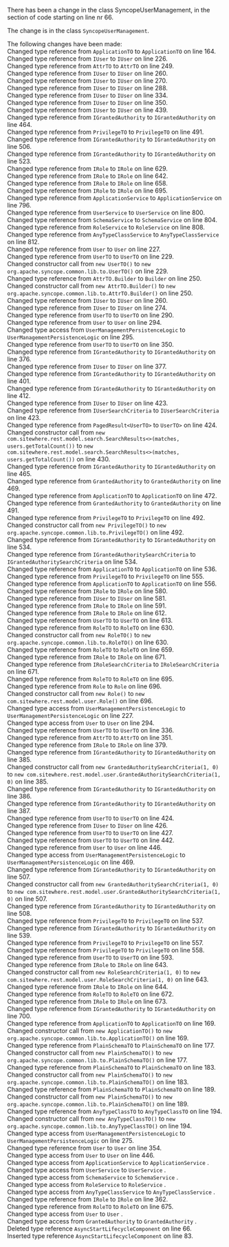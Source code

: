 There has been a change in the class SyncopeUserManagement, in the section of code starting on line nr 66.
  
The change is in the class ```SyncopeUserManagement```.
  
The following changes have been made:  
Changed type reference from ```ApplicationTO``` to ```ApplicationTO``` on line 164.  
Changed type reference from ```IUser``` to ```IUser``` on line 226.  
Changed type reference from ```AttrTO``` to ```AttrTO``` on line 249.  
Changed type reference from ```IUser``` to ```IUser``` on line 260.  
Changed type reference from ```IUser``` to ```IUser``` on line 270.  
Changed type reference from ```IUser``` to ```IUser``` on line 288.  
Changed type reference from ```IUser``` to ```IUser``` on line 334.  
Changed type reference from ```IUser``` to ```IUser``` on line 350.  
Changed type reference from ```IUser``` to ```IUser``` on line 439.  
Changed type reference from ```IGrantedAuthority``` to ```IGrantedAuthority``` on line 464.  
Changed type reference from ```PrivilegeTO``` to ```PrivilegeTO``` on line 491.  
Changed type reference from ```IGrantedAuthority``` to ```IGrantedAuthority``` on line 506.  
Changed type reference from ```IGrantedAuthority``` to ```IGrantedAuthority``` on line 523.  
Changed type reference from ```IRole``` to ```IRole``` on line 629.  
Changed type reference from ```IRole``` to ```IRole``` on line 642.  
Changed type reference from ```IRole``` to ```IRole``` on line 658.  
Changed type reference from ```IRole``` to ```IRole``` on line 695.  
Changed type reference from ```ApplicationService``` to ```ApplicationService``` on line 796.  
Changed type reference from ```UserService``` to ```UserService``` on line 800.  
Changed type reference from ```SchemaService``` to ```SchemaService``` on line 804.  
Changed type reference from ```RoleService``` to ```RoleService``` on line 808.  
Changed type reference from ```AnyTypeClassService``` to ```AnyTypeClassService``` on line 812.  
Changed type reference from ```User``` to ```User``` on line 227.  
Changed type reference from ```UserTO``` to ```UserTO``` on line 229.  
Changed constructor call from ```new UserTO()``` to ```new org.apache.syncope.common.lib.to.UserTO()``` on line 229.  
Changed type reference from ```AttrTO.Builder``` to ```Builder``` on line 250.  
Changed constructor call from ```new AttrTO.Builder()``` to ```new org.apache.syncope.common.lib.to.AttrTO.Builder()``` on line 250.  
Changed type reference from ```IUser``` to ```IUser``` on line 260.  
Changed type reference from ```IUser``` to ```IUser``` on line 274.  
Changed type reference from ```UserTO``` to ```UserTO``` on line 290.  
Changed type reference from ```User``` to ```User``` on line 294.  
Changed type access from ```UserManagementPersistenceLogic``` to ```UserManagementPersistenceLogic``` on line 295.  
Changed type reference from ```UserTO``` to ```UserTO``` on line 350.  
Changed type reference from ```IGrantedAuthority``` to ```IGrantedAuthority``` on line 376.  
Changed type reference from ```IUser``` to ```IUser``` on line 377.  
Changed type reference from ```IGrantedAuthority``` to ```IGrantedAuthority``` on line 401.  
Changed type reference from ```IGrantedAuthority``` to ```IGrantedAuthority``` on line 412.  
Changed type reference from ```IUser``` to ```IUser``` on line 423.  
Changed type reference from ```IUserSearchCriteria``` to ```IUserSearchCriteria``` on line 423.  
Changed type reference from ```PagedResult<UserTO>``` to ```UserTO>``` on line 424.  
Changed constructor call from ```new com.sitewhere.rest.model.search.SearchResults<>(matches, users.getTotalCount())``` to ```new com.sitewhere.rest.model.search.SearchResults<>(matches, users.getTotalCount())``` on line 430.  
Changed type reference from ```IGrantedAuthority``` to ```IGrantedAuthority``` on line 465.  
Changed type reference from ```GrantedAuthority``` to ```GrantedAuthority``` on line 469.  
Changed type reference from ```ApplicationTO``` to ```ApplicationTO``` on line 472.  
Changed type reference from ```GrantedAuthority``` to ```GrantedAuthority``` on line 491.  
Changed type reference from ```PrivilegeTO``` to ```PrivilegeTO``` on line 492.  
Changed constructor call from ```new PrivilegeTO()``` to ```new org.apache.syncope.common.lib.to.PrivilegeTO()``` on line 492.  
Changed type reference from ```IGrantedAuthority``` to ```IGrantedAuthority``` on line 534.  
Changed type reference from ```IGrantedAuthoritySearchCriteria``` to ```IGrantedAuthoritySearchCriteria``` on line 534.  
Changed type reference from ```ApplicationTO``` to ```ApplicationTO``` on line 536.  
Changed type reference from ```PrivilegeTO``` to ```PrivilegeTO``` on line 555.  
Changed type reference from ```ApplicationTO``` to ```ApplicationTO``` on line 556.  
Changed type reference from ```IRole``` to ```IRole``` on line 580.  
Changed type reference from ```IUser``` to ```IUser``` on line 581.  
Changed type reference from ```IRole``` to ```IRole``` on line 591.  
Changed type reference from ```IRole``` to ```IRole``` on line 612.  
Changed type reference from ```UserTO``` to ```UserTO``` on line 613.  
Changed type reference from ```RoleTO``` to ```RoleTO``` on line 630.  
Changed constructor call from ```new RoleTO()``` to ```new org.apache.syncope.common.lib.to.RoleTO()``` on line 630.  
Changed type reference from ```RoleTO``` to ```RoleTO``` on line 659.  
Changed type reference from ```IRole``` to ```IRole``` on line 671.  
Changed type reference from ```IRoleSearchCriteria``` to ```IRoleSearchCriteria``` on line 671.  
Changed type reference from ```RoleTO``` to ```RoleTO``` on line 695.  
Changed type reference from ```Role``` to ```Role``` on line 696.  
Changed constructor call from ```new Role()``` to ```new com.sitewhere.rest.model.user.Role()``` on line 696.  
Changed type access from ```UserManagementPersistenceLogic``` to ```UserManagementPersistenceLogic``` on line 227.  
Changed type access from ```User``` to ```User``` on line 294.  
Changed type reference from ```UserTO``` to ```UserTO``` on line 336.  
Changed type reference from ```AttrTO``` to ```AttrTO``` on line 351.  
Changed type reference from ```IRole``` to ```IRole``` on line 379.  
Changed type reference from ```IGrantedAuthority``` to ```IGrantedAuthority``` on line 385.  
Changed constructor call from ```new GrantedAuthoritySearchCriteria(1, 0)``` to ```new com.sitewhere.rest.model.user.GrantedAuthoritySearchCriteria(1, 0)``` on line 385.  
Changed type reference from ```IGrantedAuthority``` to ```IGrantedAuthority``` on line 386.  
Changed type reference from ```IGrantedAuthority``` to ```IGrantedAuthority``` on line 387.  
Changed type reference from ```UserTO``` to ```UserTO``` on line 424.  
Changed type reference from ```IUser``` to ```IUser``` on line 426.  
Changed type reference from ```UserTO``` to ```UserTO``` on line 427.  
Changed type reference from ```UserTO``` to ```UserTO``` on line 442.  
Changed type reference from ```User``` to ```User``` on line 446.  
Changed type access from ```UserManagementPersistenceLogic``` to ```UserManagementPersistenceLogic``` on line 469.  
Changed type reference from ```IGrantedAuthority``` to ```IGrantedAuthority``` on line 507.  
Changed constructor call from ```new GrantedAuthoritySearchCriteria(1, 0)``` to ```new com.sitewhere.rest.model.user.GrantedAuthoritySearchCriteria(1, 0)``` on line 507.  
Changed type reference from ```IGrantedAuthority``` to ```IGrantedAuthority``` on line 508.  
Changed type reference from ```PrivilegeTO``` to ```PrivilegeTO``` on line 537.  
Changed type reference from ```IGrantedAuthority``` to ```IGrantedAuthority``` on line 539.  
Changed type reference from ```PrivilegeTO``` to ```PrivilegeTO``` on line 557.  
Changed type reference from ```PrivilegeTO``` to ```PrivilegeTO``` on line 558.  
Changed type reference from ```UserTO``` to ```UserTO``` on line 593.  
Changed type reference from ```IRole``` to ```IRole``` on line 643.  
Changed constructor call from ```new RoleSearchCriteria(1, 0)``` to ```new com.sitewhere.rest.model.user.RoleSearchCriteria(1, 0)``` on line 643.  
Changed type reference from ```IRole``` to ```IRole``` on line 644.  
Changed type reference from ```RoleTO``` to ```RoleTO``` on line 672.  
Changed type reference from ```IRole``` to ```IRole``` on line 673.  
Changed type reference from ```IGrantedAuthority``` to ```IGrantedAuthority``` on line 700.  
Changed type reference from ```ApplicationTO``` to ```ApplicationTO``` on line 169.  
Changed constructor call from ```new ApplicationTO()``` to ```new org.apache.syncope.common.lib.to.ApplicationTO()``` on line 169.  
Changed type reference from ```PlainSchemaTO``` to ```PlainSchemaTO``` on line 177.  
Changed constructor call from ```new PlainSchemaTO()``` to ```new org.apache.syncope.common.lib.to.PlainSchemaTO()``` on line 177.  
Changed type reference from ```PlainSchemaTO``` to ```PlainSchemaTO``` on line 183.  
Changed constructor call from ```new PlainSchemaTO()``` to ```new org.apache.syncope.common.lib.to.PlainSchemaTO()``` on line 183.  
Changed type reference from ```PlainSchemaTO``` to ```PlainSchemaTO``` on line 189.  
Changed constructor call from ```new PlainSchemaTO()``` to ```new org.apache.syncope.common.lib.to.PlainSchemaTO()``` on line 189.  
Changed type reference from ```AnyTypeClassTO``` to ```AnyTypeClassTO``` on line 194.  
Changed constructor call from ```new AnyTypeClassTO()``` to ```new org.apache.syncope.common.lib.to.AnyTypeClassTO()``` on line 194.  
Changed type access from ```UserManagementPersistenceLogic``` to ```UserManagementPersistenceLogic``` on line 275.  
Changed type reference from ```User``` to ```User``` on line 354.  
Changed type access from ```User``` to ```User``` on line 446.  
Changed type access from ```ApplicationService``` to ```ApplicationService``` .  
Changed type access from ```UserService``` to ```UserService``` .  
Changed type access from ```SchemaService``` to ```SchemaService``` .  
Changed type access from ```RoleService``` to ```RoleService``` .  
Changed type access from ```AnyTypeClassService``` to ```AnyTypeClassService``` .  
Changed type reference from ```IRole``` to ```IRole``` on line 362.  
Changed type reference from ```RoleTO``` to ```RoleTO``` on line 675.  
Changed type access from ```User``` to ```User``` .  
Changed type access from ```GrantedAuthority``` to ```GrantedAuthority``` .  
Deleted type reference ```AsyncStartLifecycleComponent``` on line 66.  
Inserted type reference ```AsyncStartLifecycleComponent``` on line 83.  
